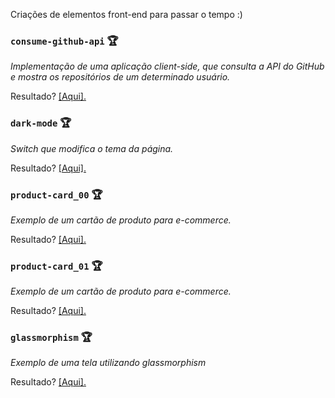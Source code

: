 Criações de elementos front-end para passar o tempo :)

### `consume-github-api` :trophy: 
<p><em>Implementação de uma aplicação client-side, que consulta a API do GitHub e mostra os repositórios de um determinado usuário.</em></p>
<p>Resultado? <a href="https://aunioribeiro.com.br/consume-github-api/" target="_blank">[Aqui].</a></p>

### `dark-mode` :trophy:
<p><em>Switch que modifica o tema da página.</em></p>
<p>Resultado? <a href="https://aunioribeiro.com.br/dark-mode/" target="_blank">[Aqui].</a></p>

### `product-card_00` :trophy: 
<p><em>Exemplo de um cartão de produto para e-commerce.</em></p>
<p>Resultado? <a href="https://aunioribeiro.com.br/product-card_00/" target="_blank">[Aqui].</a></p>

### `product-card_01` :trophy: 
<p><em>Exemplo de um cartão de produto para e-commerce.</em></p>
<p>Resultado? <a href="https://aunioribeiro.com.br/product-card_01/" target="_blank">[Aqui].</a></p>

### `glassmorphism` :trophy: 
<p><em>Exemplo de uma tela utilizando glassmorphism</em></p>
<p>Resultado? <a href="https://aunioribeiro.com.br/glassmorphism/" target="_blank">[Aqui].</a></p>